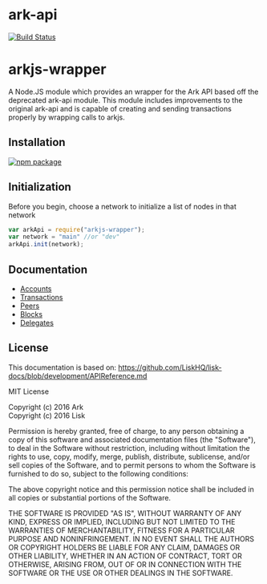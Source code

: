 # ark-api

[![Build Status](https://travis-ci.org/ArkEcosystem/ark-api.svg?branch=master)](https://travis-ci.org/ArkEcosystem/ark-api)

# arkjs-wrapper
A Node.JS module which provides an wrapper for the Ark API based off the deprecated ark-api module.
This module includes improvements to the original ark-api and is capable of creating and sending transactions properly by wrapping calls to arkjs.

## Installation

[![npm package](https://nodei.co/npm/ark-api.png?downloads=true&downloadRank=true&stars=true)](https://nodei.co/npm/ark-api/)


## Initialization
Before you begin, choose a network to initialize a list of nodes in that network
```js
var arkApi = require("arkjs-wrapper");
var network = "main" //or "dev"
arkApi.init(network);
```


## Documentation
- [Accounts](/docs/accounts.md)
- [Transactions](/docs/transactions.md)
- [Peers](/docs/peers.md)
- [Blocks](/docs/blocks.md)
- [Delegates](/docs/delegates.md)

## License

This documentation is based on: https://github.com/LiskHQ/lisk-docs/blob/development/APIReference.md

MIT License

Copyright (c) 2016 Ark  
Copyright (c) 2016 Lisk

Permission is hereby granted, free of charge, to any person obtaining a copy
of this software and associated documentation files (the "Software"), to deal
in the Software without restriction, including without limitation the rights
to use, copy, modify, merge, publish, distribute, sublicense, and/or sell
copies of the Software, and to permit persons to whom the Software is
furnished to do so, subject to the following conditions:

The above copyright notice and this permission notice shall be included in all
copies or substantial portions of the Software.

THE SOFTWARE IS PROVIDED "AS IS", WITHOUT WARRANTY OF ANY KIND, EXPRESS OR
IMPLIED, INCLUDING BUT NOT LIMITED TO THE WARRANTIES OF MERCHANTABILITY,
FITNESS FOR A PARTICULAR PURPOSE AND NONINFRINGEMENT. IN NO EVENT SHALL THE
AUTHORS OR COPYRIGHT HOLDERS BE LIABLE FOR ANY CLAIM, DAMAGES OR OTHER
LIABILITY, WHETHER IN AN ACTION OF CONTRACT, TORT OR OTHERWISE, ARISING FROM,
OUT OF OR IN CONNECTION WITH THE SOFTWARE OR THE USE OR OTHER DEALINGS IN THE
SOFTWARE.
